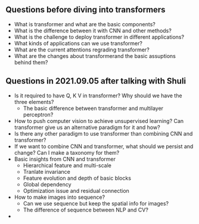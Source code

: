 

## Questions before diving into transformers

* What is transformer and what are the basic components?
* What is the difference between it with CNN and other methods?
* What is the challenge to deploy transformer in different applications?
* What kinds of applications can we use transformer?
* What are the current attentions regrading transformer? 
* What are the changes about transformerand the basic assuptions behind them?

## Questions in 2021.09.05 after talking with Shuli
* Is it required to have Q, K V in transformer? Why should we have the three elements?
  * The basic difference between transformer and multilayer perceptron?
* How to push computer vision to achieve unsupervised learning? Can transformer give us an alternative paradigm for it and how?
* Is there any other paradigm to use transformer than combining CNN and transformer?
* If we want to combine CNN and transformer, what should we persist and change? Can I make a taxonomy for them?
* Basic insights from CNN and transformer
  * Hierarchical feature and multi-scale
  * Tranlate invariance
  * Feature evolution and depth of basic blocks
  * Global dependency
  * Optimization issue and residual connection
* How to make images into sequence?
  * Can we use sequence but keep the spatial info for images?
  * The difference of sequence between NLP and CV?
* 
